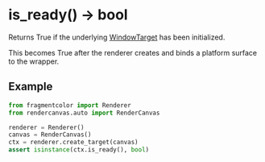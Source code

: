 # is_ready() -> bool

Returns True if the underlying [WindowTarget](https://fragmentcolor.org/api/targets/windowtarget) has been initialized.

This becomes True after the renderer creates and binds a platform surface to the wrapper.

## Example

```python
from fragmentcolor import Renderer
from rendercanvas.auto import RenderCanvas

renderer = Renderer()
canvas = RenderCanvas()
ctx = renderer.create_target(canvas)
assert isinstance(ctx.is_ready(), bool)
```
